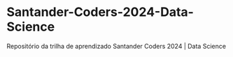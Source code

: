 # Santander-Coders-2024-Data-Science
Repositório da trilha de aprendizado Santander Coders 2024 | Data Science
